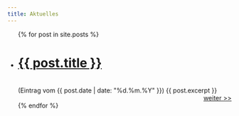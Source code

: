 ```yaml
---
title: Aktuelles
---
```

<post>
<ul>
  {% for post in site.posts %}
    <li>
	<h1><a href="{{ post.url }}" class="post">{{ post.title }}</a></h1>
	<br>
    (Eintrag vom {{ post.date | date: "%d.%m.%Y" }})
    {{ post.excerpt }}
	</li>
	<div style="text-align: right;"><a href="../{{ post.url }}">weiter >></a></div>
  {% endfor %}
</ul>
</post>
